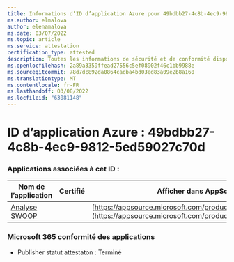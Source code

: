 ```yaml
---
title: Informations d’ID d’application Azure pour 49bdbb27-4c8b-4ec9-9812-5ed59027c70d
ms.author: elmalova
author: elenamalova
ms.date: 03/07/2022
ms.topic: article
ms.service: attestation
certification_type: attested
description: Toutes les informations de sécurité et de conformité disponibles pour 49bdbb27-4c8b-4ec9-9812-5ed59027c70d.
ms.openlocfilehash: 2a89a3359ffead27556c5ef08902f46c1bb9988e
ms.sourcegitcommit: 78d7dc892da0864cadba4bd03ed83a09e2b8a160
ms.translationtype: MT
ms.contentlocale: fr-FR
ms.lasthandoff: 03/08/2022
ms.locfileid: "63081148"
---
```

# <a name="azure-app-id-49bdbb27-4c8b-4ec9-9812-5ed59027c70d"></a>ID d’application Azure : 49bdbb27-4c8b-4ec9-9812-5ed59027c70d


### <a name="apps-associated-with-this-id"></a>Applications associées à cet ID :
| **Nom de l’application** | **Certifié** | **Afficher dans AppSource** |
|--------------|---------------|-----------------------|
| [Analyse SWOOP](https://docs.microsoft.com/microsoft-365-app-certification/forward/WA200000877) |  | [https://appsource.microsoft.com/product/office/WA200000877](https://appsource.microsoft.com/product/office/WA200000877) |

### <a name="microsoft-365-app-compliance-status"></a>Microsoft 365 conformité des applications
- Publisher statut attestaton : Terminé
